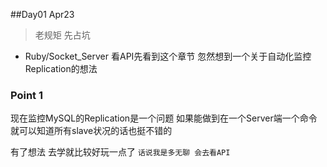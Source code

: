 ##Day01 Apr23

> 老规矩 先占坑

* Ruby/Socket_Server 看API先看到这个章节 忽然想到一个关于自动化监控Replication的想法



### Point 1
现在监控MySQL的Replication是一个问题 如果能做到在一个Server端一个命令就可以知道所有slave状况的话也挺不错的

有了想法 去学就比较好玩一点了 `话说我是多无聊 会去看API` 
